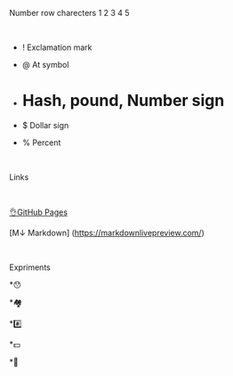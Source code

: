 Number row charecters 1 2 3 4 5 

<br>


- !  Exclamation mark

- @  At symbol

- #  Hash, pound, Number sign

- $  Dollar sign

- %  Percent

<br>


Links

<br>


[👌GitHub Pages](https://pages.github.com/)

[M↓ Markdown] (https://markdownlivepreview.com/)

<br>

Expriments

*😯

*🏘️

*#️⃣

*💵

*💯







